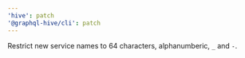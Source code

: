 ```yaml
---
'hive': patch
'@graphql-hive/cli': patch
---
```


Restrict new service names to 64 characters, alphanumberic, `_` and `-`.
